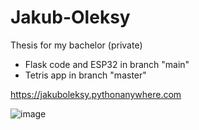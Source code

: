 # Jakub-Oleksy
Thesis for my bachelor (private)
- Flask code and ESP32 in branch "main"
- Tetris app in branch "master"

https://jakuboleksy.pythonanywhere.com 

![image](https://github.com/JakubOleksy1/Jakub-Oleksy/assets/128323350/742e5bc4-3ad4-4f01-92f4-cb8cbf7e2ea5)
